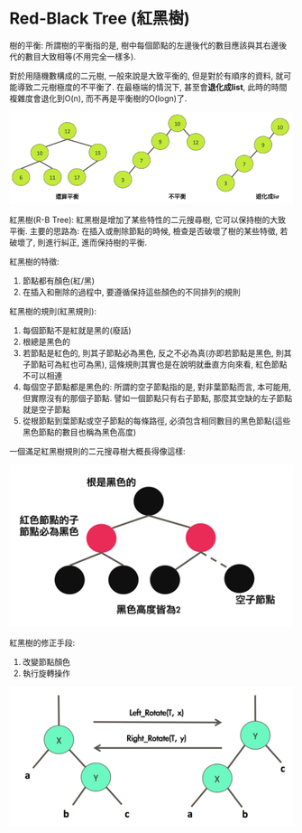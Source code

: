 # Red-Black Tree \(紅黑樹\)

樹的平衡: 所謂樹的平衡指的是, 樹中每個節點的左邊後代的數目應該與其右邊後代的數目大致相等\(不用完全一樣多\).

對於用隨機數構成的二元樹, 一般來說是大致平衡的, 但是對於有順序的資料, 就可能導致二元樹極度的不平衡了. 在最極端的情況下, 甚至會**退化成list**, 此時的時間複雜度會退化到O\(n\), 而不再是平衡樹的O\(logn\)了.

![](/assets/rbtree-1.png)

紅黑樹\(R-B Tree\): 紅黑樹是增加了某些特性的二元搜尋樹, 它可以保持樹的大致平衡. 主要的思路為: 在插入或刪除節點的時候, 檢查是否破壞了樹的某些特徵, 若破壞了, 則進行糾正, 進而保持樹的平衡.

紅黑樹的特徵:

1. 節點都有顏色\(紅/黑\)
2. 在插入和刪除的過程中, 要遵循保持這些顏色的不同排列的規則

紅黑樹的規則\(紅黑規則\):

1. 每個節點不是紅就是黑的\(廢話\)
2. 根總是黑色的
3. 若節點是紅色的, 則其子節點必為黑色, 反之不必為真\(亦即若節點是黑色, 則其子節點可為紅也可為黑\), 這條規則其實也是在說明就垂直方向來看, 紅色節點不可以相連
4. 每個空子節點都是黑色的: 所謂的空子節點指的是, 對非葉節點而言, 本可能用, 但實際沒有的那個子節點. 譬如一個節點只有右子節點, 那麼其空缺的左子節點就是空子節點
5. 從根節點到葉節點或空子節點的每條路徑, 必須包含相同數目的黑色節點\(這些黑色節點的數目也稱為黑色高度\)

一個滿足紅黑樹規則的二元搜尋樹大概長得像這樣:

![](/assets/redblacktree2.png)

紅黑樹的修正手段:

1. 改變節點顏色
2. 執行旋轉操作

![](/assets/redblack_rotate.png)

